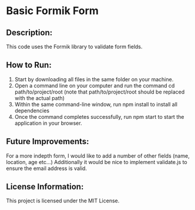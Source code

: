 # Basic Formik Form

## Description: 
This code uses the Formik library to validate form fields.

## How to Run:
1. Start by downloading all files in the same folder on your machine. 
2. Open a command line on your computer and run the command cd path/to/project/root (note that path/to/project/root should be replaced with the actual path)
3. Within the same command-line window, run npm install to install all dependencies
4. Once the command completes successfully, run npm start to start the application in your browser.

## Future Improvements:
For a more indepth form, I would like to add a number of other fields (name, location, age etc...) Additionally it would be nice to implement validate.js to ensure the email address is valid.

## License Information:
This project is licensed under the MIT License.
